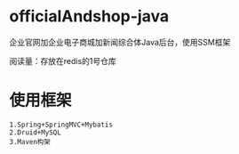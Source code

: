 # officialAndshop-java
企业官网加企业电子商城加新闻综合体Java后台，使用SSM框架

阅读量：存放在redis的1号仓库

# 使用框架
~~~
1.Spring+SpringMVC+Mybatis
2.Druid+MySQL
3.Maven构架
~~~





